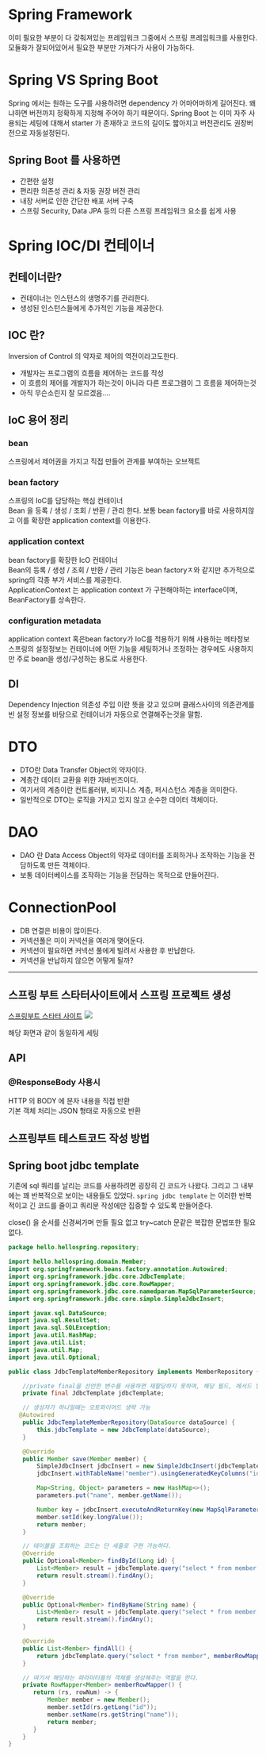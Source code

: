 # Spring Framework
이미 필요한 부분이 다 갖춰져있는 프레임워크 그중에서 스프링 프레임워크를 사용한다.  
모듈화가 잘되어있어서 필요한 부분만 가져다가 사용이 가능하다.

# Spring VS Spring Boot

Spring 에서는 원하는 도구를 사용하려면 dependency 가 어마어마하게 길어진다. 왜냐하면 버전까지 정확하게 지정해 주어야 하기 때문이다.
Spring Boot 는 이미 자주 사용되는 세팅에 대해서 starter 가 존재하고 코드의 길이도 짧아지고 버전관리도 권장버전으로 자동설정된다.

## Spring Boot 를 사용하면
- 간편한 설정
- 편리한 의존성 관리 & 자동 권장 버전 관리
- 내장 서버로 인한 간단한 배포 서버 구축
- 스프링 Security, Data JPA 등의 다른 스프링 프레임워크 요소를 쉽게 사용 



# Spring IOC/DI 컨테이너
## 컨테이너란?
- 컨테이너는 인스턴스의 생명주기를 관리한다.
- 생성된 인스턴스들에게 추가적인 기능을 제공한다.

## IOC 란?
Inversion of Control 의 약자로 제어의 역전이라고도한다.
- 개발자는 프로그램의 흐름을 제어하는 코드를 작성
- 이 흐름의 제어를 개발자가 하는것이 아니라 다른 프로그램이 그 흐름을 제어하는것
- 아직 무슨소린지 잘 모르겠음....

## IoC 용어 정리
### bean
스프링에서 제어권을 가지고 직접 만들어 관계를 부여하는 오브젝트

### bean factory
스프링의 IoC를 담당하는 핵심 컨테이너  
Bean 을 등록 / 생성 / 조회 / 반환 / 관리 한다. 보통 bean factory를 바로 사용하지않고 이를 확장한 application context를 이용한다.

### application context
bean factory를 확장한 IcO 컨테이너  
Bean의 등록  / 생성 / 조회 / 반환 / 관리 기능은 bean factoryㅈ와 같지만 추가적으로 spring의 각종 부가 서비스를 제공한다.  
ApplicationContext 는 application context 가 구현해야하는 interface이며, BeanFactory를 상속한다.

### configuration metadata
application context 혹은bean factory가 IoC를 적용하기 위해 사용하는 메타정보  
스프링의 설정정보는 컨테이너에 어떤 기능을 세팅하거나 조정하는 경우에도 사용하지만 주로 bean을 생성/구성하는 용도로 사용한다.

## DI
Dependency Injection 의존성 주입 이란 뜻을 갖고 있으며 클래스사이의 의존관계를 빈 설정 정보를 바탕으로 컨테이너가 자동으로 연결해주는것을 말함.


# DTO
- DTO란 Data Transfer Object의 약자이다.
- 계층간 데이터 교환을 위한 자바빈즈이다.
- 여기서의 계층이란 컨트롤러뷰, 비지니스 계층, 퍼시스턴스 계층을 의미한다.
- 일반적으로 DTO는 로직을 가지고 있지 않고 순수한 데이터 객체이다.

# DAO
- DAO 란 Data Access Object의 약자로 데이터를 조회하거나 조작하는 기능을 전담하도록 만든 객체이다.
- 보통 데이터베이스를 조작하는 기능을 전담하는 목적으로 만들어진다.

# ConnectionPool
- DB 연결은 비용이 많이든다.
- 커넥션풀은 미이 커넥션을 여러개 맺어둔다.
- 커넥션이 필요하면 커넥션 풀에게 빌려서 사용한 후 반납한다.
- 커넥션을 반납하지 않으면 어떻게 될까?


---

## 스프링 부트 스타터사이트에서 스프링 프로젝트 생성
[스프링부트 스타터 사이트](https://start.spring.io)
![](https://i.ibb.co/C2yyFh5/2020-10-27-9-34-47.png)  

해당 화면과 같이 동일하게 세팅

## API
### @ResponseBody 사용시
HTTP 의 BODY 에 문자 내용을 직접 반환  
기본 객체 처리는 JSON 형태로 자동으로 반환

## 스프링부트 테스트코드 작성 방법



## Spring boot jdbc template
기존에 sql 쿼리를 날리는 코드를 사용하려면 굉장히 긴 코드가 나왔다. 그리고 그 내부에는 꽤 반복적으로 보이는 내용들도 있었다. `spring jdbc template` 는 이러한 반복적이고 긴 코드를 줄이고 쿼리문 작성에만 집중할 수 있도록 만들어준다.
  
close() 을 순서를 신경써가며 만들 필요 없고 try~catch 문같은 복잡한 문법또한 필요없다.

```java
package hello.hellospring.repository;

import hello.hellospring.domain.Member;
import org.springframework.beans.factory.annotation.Autowired;
import org.springframework.jdbc.core.JdbcTemplate;
import org.springframework.jdbc.core.RowMapper;
import org.springframework.jdbc.core.namedparam.MapSqlParameterSource;
import org.springframework.jdbc.core.simple.SimpleJdbcInsert;

import javax.sql.DataSource;
import java.sql.ResultSet;
import java.sql.SQLException;
import java.util.HashMap;
import java.util.List;
import java.util.Map;
import java.util.Optional;

public class JdbcTemplateMemberRepository implements MemberRepository {

    //private final을 선언한 변수를 사용하면 재할당하지 못하며, 해당 필드, 메서드 별로 호출할 때마다 새로이 값이 할당(인스턴스화)한다.
    private final JdbcTemplate jdbcTemplate;

    // 생성자가 하나일떄는 오토와이어드 생략 가능
   @Autowired
    public JdbcTemplateMemberRepository(DataSource dataSource) {
        this.jdbcTemplate = new JdbcTemplate(dataSource);
    }

    @Override
    public Member save(Member member) {
        SimpleJdbcInsert jdbcInsert = new SimpleJdbcInsert(jdbcTemplate);
        jdbcInsert.withTableName("member").usingGeneratedKeyColumns("id");

        Map<String, Object> parameters = new HashMap<>();
        parameters.put("name", member.getName());

        Number key = jdbcInsert.executeAndReturnKey(new MapSqlParameterSource(parameters));
        member.setId(key.longValue());
        return member;
    }

    // 테이블을 조회하는 코드는 단 세줄로 구현 가능하다.
    @Override
    public Optional<Member> findById(Long id) {
        List<Member> result = jdbcTemplate.query("select * from member where id = ?", memberRowMapper(), id);
        return result.stream().findAny();
    }

    @Override
    public Optional<Member> findByName(String name) {
        List<Member> result = jdbcTemplate.query("select * from member where name = ?", memberRowMapper(), name);
        return result.stream().findAny();
    }

    @Override
    public List<Member> findAll() {
        return jdbcTemplate.query("select * from member", memberRowMapper());
    }

    // 여기서 해당하는 파라미터들의 객체를 생성해주는 역할을 한다.
    private RowMapper<Member> memberRowMapper() {
       return (rs, rowNum) -> {
           Member member = new Member();
           member.setId(rs.getLong("id"));
           member.setName(rs.getString("name"));
           return member;
       }
    }
}

```
